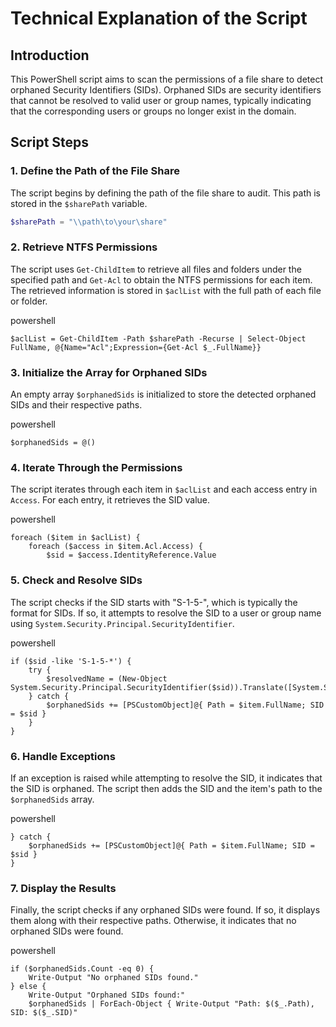 
# Technical Explanation of the Script

## Introduction
This PowerShell script aims to scan the permissions of a file share to detect orphaned Security Identifiers (SIDs). Orphaned SIDs are security identifiers that cannot be resolved to valid user or group names, typically indicating that the corresponding users or groups no longer exist in the domain.

## Script Steps

### 1. Define the Path of the File Share
The script begins by defining the path of the file share to audit. This path is stored in the `$sharePath` variable.

```powershell
$sharePath = "\\path\to\your\share"

```

### 2. Retrieve NTFS Permissions

The script uses `Get-ChildItem` to retrieve all files and folders under the specified path and `Get-Acl` to obtain the NTFS permissions for each item. The retrieved information is stored in `$aclList` with the full path of each file or folder.

powershell

```
$aclList = Get-ChildItem -Path $sharePath -Recurse | Select-Object FullName, @{Name="Acl";Expression={Get-Acl $_.FullName}}

```

### 3. Initialize the Array for Orphaned SIDs

An empty array `$orphanedSids` is initialized to store the detected orphaned SIDs and their respective paths.

powershell

```
$orphanedSids = @()

```

### 4. Iterate Through the Permissions

The script iterates through each item in `$aclList` and each access entry in `Access`. For each entry, it retrieves the SID value.

powershell

```
foreach ($item in $aclList) {
    foreach ($access in $item.Acl.Access) {
        $sid = $access.IdentityReference.Value

```

### 5. Check and Resolve SIDs

The script checks if the SID starts with "S-1-5-", which is typically the format for SIDs. If so, it attempts to resolve the SID to a user or group name using `System.Security.Principal.SecurityIdentifier`.

powershell

```
if ($sid -like 'S-1-5-*') {
    try {
        $resolvedName = (New-Object System.Security.Principal.SecurityIdentifier($sid)).Translate([System.Security.Principal.NTAccount])
    } catch {
        $orphanedSids += [PSCustomObject]@{ Path = $item.FullName; SID = $sid }
    }
}

```

### 6. Handle Exceptions

If an exception is raised while attempting to resolve the SID, it indicates that the SID is orphaned. The script then adds the SID and the item's path to the `$orphanedSids` array.

powershell

```
} catch {
    $orphanedSids += [PSCustomObject]@{ Path = $item.FullName; SID = $sid }
}

```

### 7. Display the Results

Finally, the script checks if any orphaned SIDs were found. If so, it displays them along with their respective paths. Otherwise, it indicates that no orphaned SIDs were found.

powershell

```
if ($orphanedSids.Count -eq 0) {
    Write-Output "No orphaned SIDs found."
} else {
    Write-Output "Orphaned SIDs found:"
    $orphanedSids | ForEach-Object { Write-Output "Path: $($_.Path), SID: $($_.SID)" 
```
